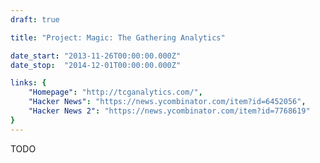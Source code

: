 ```yaml
---
draft: true

title: "Project: Magic: The Gathering Analytics"

date_start: "2013-11-26T00:00:00.000Z"
date_stop:  "2014-12-01T00:00:00.000Z"

links: {
	"Homepage": "http://tcganalytics.com/",
	"Hacker News": "https://news.ycombinator.com/item?id=6452056",
	"Hacker News 2": "https://news.ycombinator.com/item?id=7768619"
}
---
```


TODO